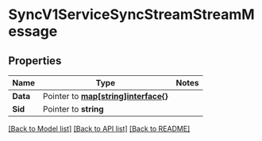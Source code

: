# SyncV1ServiceSyncStreamStreamMessage

## Properties
Name | Type | Notes
------------ | ------------- | -------------
**Data** | Pointer to [**map[string]interface{}**](.md) | 
**Sid** | Pointer to **string** | 

[[Back to Model list]](../README.md#documentation-for-models) [[Back to API list]](../README.md#documentation-for-api-endpoints) [[Back to README]](../README.md)



